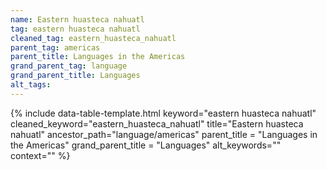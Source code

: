 ```yaml
---
name: Eastern huasteca nahuatl
tag: eastern huasteca nahuatl
cleaned_tag: eastern_huasteca_nahuatl
parent_tag: americas
parent_title: Languages in the Americas
grand_parent_tag: language
grand_parent_title: Languages
alt_tags: 
---
```


{% include data-table-template.html 
  keyword="eastern huasteca nahuatl" 
  cleaned_keyword="eastern_huasteca_nahuatl" 
  title="Eastern huasteca nahuatl"
  ancestor_path="language/americas" 
  parent_title = "Languages in the Americas"
  grand_parent_title = "Languages"
  alt_keywords=""
  context=""
%}

